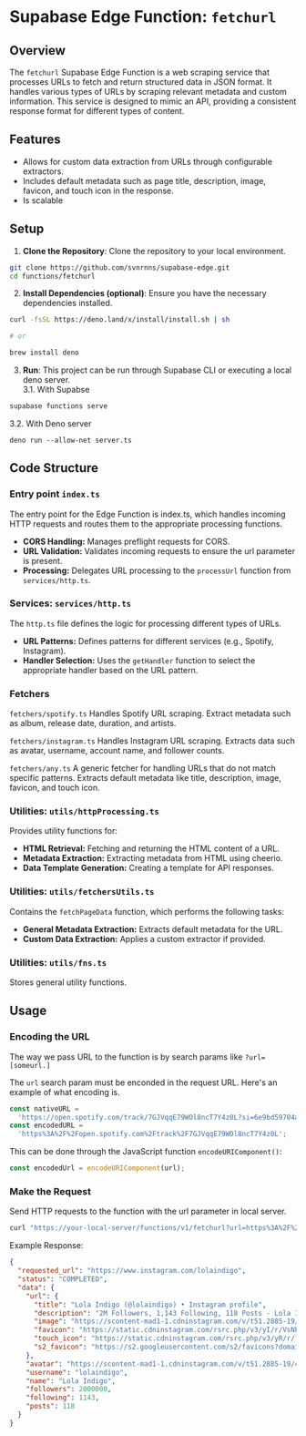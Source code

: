 # Supabase Edge Function: `fetchurl`

## Overview

The `fetchurl` Supabase Edge Function is a web scraping service that processes URLs to fetch and return structured data in JSON format. It handles various types of URLs by scraping relevant metadata and custom information. This service is designed to mimic an API, providing a consistent response format for different types of content.

## Features

- Allows for custom data extraction from URLs through configurable extractors.
- Includes default metadata such as page title, description, image, favicon, and touch icon in the response.
- Is scalable

## Setup

1. **Clone the Repository**: Clone the repository to your local environment.

```bash
git clone https://github.com/svnrnns/supabase-edge.git
cd functions/fetchurl
```

2. **Install Dependencies (optional)**: Ensure you have the necessary dependencies installed.

```bash
curl -fsSL https://deno.land/x/install/install.sh | sh

# or

brew install deno
```

3. **Run**: This project can be run through Supabase CLI or executing a local deno server. <br/>
   3.1. With Supabse

```bash
supabase functions serve
```

3.2. With Deno server

```
deno run --allow-net server.ts
```

## Code Structure

### Entry point `index.ts`

The entry point for the Edge Function is index.ts, which handles incoming HTTP requests and routes them to the appropriate processing functions.

- **CORS Handling:** Manages preflight requests for CORS.
- **URL Validation:** Validates incoming requests to ensure the url parameter is present.
- **Processing:** Delegates URL processing to the `processUrl` function from `services/http.ts`.

### Services: `services/http.ts`

The `http.ts` file defines the logic for processing different types of URLs.

- **URL Patterns:** Defines patterns for different services (e.g., Spotify, Instagram).
- **Handler Selection:** Uses the `getHandler` function to select the appropriate handler based on the URL pattern.

### Fetchers

`fetchers/spotify.ts`
Handles Spotify URL scraping. Extract metadata such as album, release date, duration, and artists.

`fetchers/instagram.ts`
Handles Instagram URL scraping. Extracts data such as avatar, username, account name, and follower counts.

`fetchers/any.ts`
A generic fetcher for handling URLs that do not match specific patterns. Extracts default metadata like title, description, image, favicon, and touch icon.

### Utilities: `utils/httpProcessing.ts`

Provides utility functions for:

- **HTML Retrieval:** Fetching and returning the HTML content of a URL.
- **Metadata Extraction:** Extracting metadata from HTML using cheerio.
- **Data Template Generation:** Creating a template for API responses.

### Utilities: `utils/fetchersUtils.ts`

Contains the `fetchPageData` function, which performs the following tasks:

- **General Metadata Extraction:** Extracts default metadata for the URL.
- **Custom Data Extraction:** Applies a custom extractor if provided.

### Utilities: `utils/fns.ts`

Stores general utility functions.

## Usage

### Encoding the URL

The way we pass URL to the function is by search params like `?url=[someurl.]` <br/>

The `url` search param must be enconded in the request URL. Here's an example of what encoding is.

```js
const nativeURL =
  'https://open.spotify.com/track/7GJVqqE79WOl8ncT7Y4z0L?si=6e9bd59704a4473a';
const encodedURL =
  'https%3A%2F%2Fopen.spotify.com%2Ftrack%2F7GJVqqE79WOl8ncT7Y4z0L';
```

This can be done through the JavaScript function `encodeURIComponent()`:

```js
const encodedUrl = encodeURIComponent(url);
```

### Make the Request

Send HTTP requests to the function with the url parameter in local server.

```bash
curl "https://your-local-server/functions/v1/fetchurl?url=https%3A%2F%2Fwww.instagram.com%2Flolaindigo"
```

Example Response:

```json
{
  "requested_url": "https://www.instagram.com/lolaindigo",
  "status": "COMPLETED",
  "data": {
    "url": {
      "title": "Lola Indigo (@lolaindigo) • Instagram profile",
      "description": "2M Followers, 1,143 Following, 118 Posts - Lola Indigo (@lolaindigo) on Instagram: \"NAVE DRAGÓN 2024 ▴ BERNABEU 2025\"",
      "image": "https://scontent-mad1-1.cdninstagram.com/v/t51.2885-19/436446227_457212393315651_1185179459308503484_n.jpg",
      "favicon": "https://static.cdninstagram.com/rsrc.php/v3/yI/r/VsNE-OHk_8a.png",
      "touch_icon": "https://static.cdninstagram.com/rsrc.php/v3/yR/r/lam-fZmwmvn.png",
      "s2_favicon": "https://s2.googleusercontent.com/s2/favicons?domain_url=https://www.instagram.com/lolaindigo"
    },
    "avatar": "https://scontent-mad1-1.cdninstagram.com/v/t51.2885-19/436446227_457212393315651_1185179459308503484_n.jpg",
    "username": "lolaindigo",
    "name": "Lola Indigo",
    "followers": 2000000,
    "following": 1143,
    "posts": 118
  }
}
```
